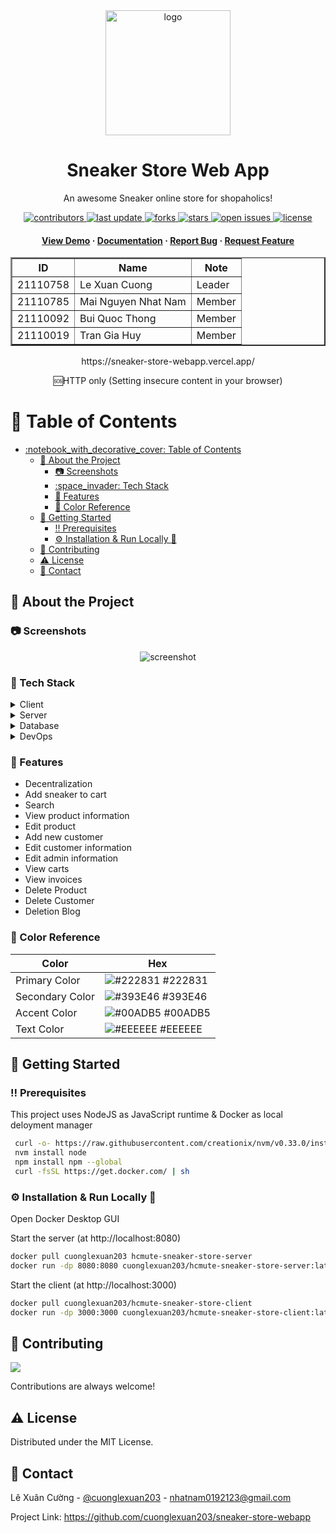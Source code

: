 
<div align="center">

<img src="https://sneaker-store-webapp.vercel.app/images/logo/logo.svg" alt="logo" width="200" height="auto" />
  <h1>Sneaker Store Web App</h1>

<p>
    An awesome Sneaker online store for shopaholics! 
  </p>


<!-- Badges -->

<p>
  <a href="https://github.com/Louis3797/awesome-readme-template/graphs/contributors">
    <img src="https://img.shields.io/github/contributors/cuonglexuan203/sneaker-store-webapp" alt="contributors" />
  </a>
  <a href="">
    <img src="https://img.shields.io/github/last-commit/cuonglexuan203/sneaker-store-webapp" alt="last update" />
  </a>
  <a href="https://github.com/cuonglexuan203/sneaker-store-webapp/network/members">
    <img src="https://img.shields.io/github/forks/cuonglexuan203/sneaker-store-webapp" alt="forks" />
  </a>
  <a href="https://github.com/cuonglexuan203/sneaker-store-webapp/stargazers">
    <img src="https://img.shields.io/github/stars/cuonglexuan203/sneaker-store-webapp" alt="stars" />
  </a>
  <a href="https://github.com/cuonglexuan203/sneaker-store-webapp/issues/">
    <img src="https://img.shields.io/github/issues/cuonglexuan203/sneaker-store-webapp" alt="open issues" />
  </a>
  <a href="https://github.com/cuonglexuan203/sneaker-store-webapp/blob/master/LICENSE">
    <img src="https://img.shields.io/github/license/cuonglexuan203/sneaker-store-webapp.svg" alt="license" />
  </a>
</p>


<h4>
    <a href="https://sneaker-store-webapp.vercel.app/">View Demo</a>
  <span> · </span>
    <a href="https://github.com/cuonglexuan203/sneaker-store-webapp/blob/main/readme.md">Documentation</a>
  <span> · </span>
    <a href="https://github.com/cuonglexuan203/sneaker-store-webapp/issues/">Report Bug</a>
  <span> · </span>
    <a href="https://github.com/cuonglexuan203/sneaker-store-webapp/issues/">Request Feature</a>
  </h4>
</div>

<!-- Members -->
<div align="center">
<table border="2">
        <tr>
            <th>ID</th>
            <th>Name</th>
            <th>Note</th>
        </tr>
        <tr>
            <td>21110758</td>
            <td>Le Xuan Cuong</td>
            <td>Leader</td>
        </tr>
        <tr>
            <td>21110785</td>
            <td>Mai Nguyen Nhat Nam</td>
            <td>Member</td>
        </tr>
        <tr>
            <td>21110092</td>
            <td>Bui Quoc Thong</td>
            <td>Member</td>
        </tr>
        <tr>
            <td>21110019</td>
            <td>Tran Gia Huy</td>
            <td>Member</td>
        </tr>
</table>
<p>https://sneaker-store-webapp.vercel.app/</p>
🆘HTTP only (Setting insecure content in your browser)
<br />
</div>
<!-- Table of Contents -->

# :notebook_with_decorative_cover: Table of Contents

- [:notebook\_with\_decorative\_cover: Table of Contents](#notebook_with_decorative_cover-table-of-contents)
  - [:star2: About the Project](#star2-about-the-project)
    - [:camera: Screenshots](#camera-screenshots)
    - [:space\_invader: Tech Stack](#space_invader-tech-stack)
    - [:dart: Features](#dart-features)
    - [:art: Color Reference](#art-color-reference)
  - [:toolbox: Getting Started](#toolbox-getting-started)
    - [:bangbang: Prerequisites](#bangbang-prerequisites)
    - [⚙️ Installation & Run Locally :runner:](#gear-installation---run-locally-running)
  - [:wave: Contributing](#wave-contributing)
  - [:warning: License](#warning-license)
  - [:handshake: Contact](#handshake-contact)

<!-- About the Project -->

## :star2: About the Project

<!-- Screenshots -->

### :camera: Screenshots

<div align="center"> 
  <img src="https://github.com/cuonglexuan203/sneaker-store-webapp/blob/main/client/public/images/logo/logo.png" alt="screenshot" />
</div>

<!-- TechStack -->

### :space_invader: Tech Stack

<details>
  <summary>Client</summary>
  <ul>
    <li>
    <a href="https://www.typescriptlang.org/">
    <img alt="typescript" src="https://img.shields.io/badge/Typescript-%231572B6.svg?style=for-the-badge&logo=typescript&logoColor=white">
    </a>
    </li>
    <li>
    <a href="https://tailwindcss.com/docs/installation">
    <img alt="tailwindCSS" src="https://img.shields.io/badge/tailwindcss-%2338B2AC.svg?style=for-the-badge&logo=tailwind-css&logoColor=white">
    </a></li>
    <li><a href="https://nextjs.org/">
    <img alt="nextjs" src="https://img.shields.io/badge/Next-black?style=for-the-badge&logo=next.js&logoColor=white" ></a></li>
    <li><a alt="redux" href="https://redux.js.org/">
    <img alt="redux" src="https://img.shields.io/badge/Redux-%23663399.svg?style=for-the-badge&logo=redux&logoColor=white"></a></li>
  </ul>
</details>

<details>
  <summary>Server</summary>
  <ul>
    <li>
    <a href="https://maven.apache.org/">
    <img alt="maven" src="https://img.shields.io/badge/Apache%20Maven-C71A36?style=for-the-badge&logo=Apache%20Maven&logoColor=white"></img>
    </a></li>
    <li>
    <a href="https://tomcat.apache.org/">
    <img alt="tomcat" src="https://img.shields.io/badge/apache%20tomcat-%23F8DC75.svg?style=for-the-badge&logo=apache-tomcat&logoColor=black"></img>
    </a></li>
      <li>
    <a href="https://hibernate.org/">
    <img alt="hibernate" src="https://img.shields.io/badge/Hibernate-59666C?style=for-the-badge&logo=Hibernate&logoColor=white"></img>
    </a></li>
  </ul>
</details>

<details>
<summary>Database</summary>
  <ul>
    <li>
    <a href="https://www.mysql.com/">
    <img alt="mySQL" src="https://camo.githubusercontent.com/b46e59b09c063a31380646688a68018381767a7a206547c93f896df4643671e9/68747470733a2f2f696d672e736869656c64732e696f2f62616467652f6d7973716c2d2532333030303030662e7376673f7374796c653d666f722d7468652d6261646765266c6f676f3d6d7973716c266c6f676f436f6c6f723d7768697465"></img>
    </a></li>
  </ul>
</details>

<details>
<summary>DevOps</summary>
  <ul>
    <li>
    <a href="">
    <img alt="docker" src="https://img.shields.io/badge/docker-%230db7ed.svg?style=for-the-badge&logo=docker&logoColor=white"></img>
    </a></li>
        <li>
    <a href="">
    <img alt="aws" src="https://img.shields.io/badge/AWS-%23FF9900.svg?style=for-the-badge&logo=amazon-aws&logoColor=white"></img>
    </a></li>
        <li>
    <a href="">
    <img alt="docker" src="https://img.shields.io/badge/vercel-%23000000.svg?style=for-the-badge&logo=vercel&logoColor=white"></img>
    </a></li>
  </ul>
</details>

<!-- Features -->

### :dart: Features
- Decentralization
- Add sneaker to cart
- Search
- View product information
- Edit product
- Add new customer
- Edit customer information
- Edit admin information
- View carts
- View invoices
- Delete Product
- Delete Customer
- Deletion Blog

<!-- Color Reference -->

### :art: Color Reference

| Color           | Hex                                                              |
| --------------- | ---------------------------------------------------------------- |
| Primary Color   | ![#222831](https://via.placeholder.com/10/222831?text=+) #222831 |
| Secondary Color | ![#393E46](https://via.placeholder.com/10/393E46?text=+) #393E46 |
| Accent Color    | ![#00ADB5](https://via.placeholder.com/10/00ADB5?text=+) #00ADB5 |
| Text Color      | ![#EEEEEE](https://via.placeholder.com/10/EEEEEE?text=+) #EEEEEE |

<!-- Getting Started -->

## :toolbox: Getting Started

<!-- Prerequisites -->

### :bangbang: Prerequisites

This project uses NodeJS as JavaScript runtime & Docker as local deloyment manager

```bash
 curl -o- https://raw.githubusercontent.com/creationix/nvm/v0.33.0/install.sh
 nvm install node
 npm install npm --global
 curl -fsSL https://get.docker.com/ | sh
```

<!-- Installation -->

### ⚙️ Installation &  Run Locally 🏃

Open Docker Desktop GUI

Start the server (at http://localhost:8080)

```bash
docker pull cuonglexuan203 hcmute-sneaker-store-server
docker run -dp 8080:8080 cuonglexuan203/hcmute-sneaker-store-server:latest
```

Start the client (at http://localhost:3000)

```bash
docker pull cuonglexuan203/hcmute-sneaker-store-client
docker run -dp 3000:3000 cuonglexuan203/hcmute-sneaker-store-client:latest
```

<!-- Contributing -->

## :wave: Contributing

<a href="https://github.com/cuonglexuan203/sneaker-store-webapp/graphs/contributors">
  <img src="https://github.com/cuonglexuan203/sneaker-store-webapp/blob/main/client/public/images/logo/contributors.png" />
</a>

Contributions are always welcome!


<!-- License -->

## :warning: License

Distributed under the MIT License.

<!-- Contact -->

## :handshake: Contact

Lê Xuân Cường - [@cuonglexuan203](https://github.com/cuonglexuan203) - nhatnam0192123@gmail.com

Project Link: https://github.com/cuonglexuan203/sneaker-store-webapp

